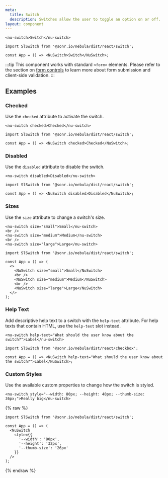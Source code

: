 ```yaml
---
meta:
  title: Switch
  description: Switches allow the user to toggle an option on or off.
layout: component
---
```


```html:preview
<nu-switch>Switch</nu-switch>
```

```jsx:react
import SlSwitch from '@sonr.io/nebula/dist/react/switch';

const App = () => <NuSwitch>Switch</NuSwitch>;
```

:::tip
This component works with standard `<form>` elements. Please refer to the section on [form controls](/getting-started/form-controls) to learn more about form submission and client-side validation.
:::

## Examples

### Checked

Use the `checked` attribute to activate the switch.

```html:preview
<nu-switch checked>Checked</nu-switch>
```

```jsx:react
import SlSwitch from '@sonr.io/nebula/dist/react/switch';

const App = () => <NuSwitch checked>Checked</NuSwitch>;
```

### Disabled

Use the `disabled` attribute to disable the switch.

```html:preview
<nu-switch disabled>Disabled</nu-switch>
```

```jsx:react
import SlSwitch from '@sonr.io/nebula/dist/react/switch';

const App = () => <NuSwitch disabled>Disabled</NuSwitch>;
```

### Sizes

Use the `size` attribute to change a switch's size.

```html:preview
<nu-switch size="small">Small</nu-switch>
<br />
<nu-switch size="medium">Medium</nu-switch>
<br />
<nu-switch size="large">Large</nu-switch>
```

```jsx:react
import SlSwitch from '@sonr.io/nebula/dist/react/switch';

const App = () => (
  <>
    <NuSwitch size="small">Small</NuSwitch>
    <br />
    <NuSwitch size="medium">Medium</NuSwitch>
    <br />
    <NuSwitch size="large">Large</NuSwitch>
  </>
);
```

### Help Text

Add descriptive help text to a switch with the `help-text` attribute. For help texts that contain HTML, use the `help-text` slot instead.

```html:preview
<nu-switch help-text="What should the user know about the switch?">Label</nu-switch>
```

```jsx:react
import SlSwitch from '@sonr.io/nebula/dist/react/checkbox';

const App = () => <NuSwitch help-text="What should the user know about the switch?">Label</NuSwitch>;
```

### Custom Styles

Use the available custom properties to change how the switch is styled.

```html:preview
<nu-switch style="--width: 80px; --height: 40px; --thumb-size: 36px;">Really big</nu-switch>
```

{% raw %}

```jsx:react
import SlSwitch from '@sonr.io/nebula/dist/react/switch';

const App = () => (
  <NuSwitch
    style={{
      '--width': '80px',
      '--height': '32px',
      '--thumb-size': '26px'
    }}
  />
);
```

{% endraw %}
